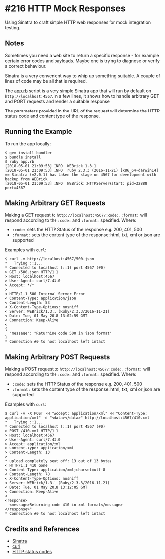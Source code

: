 # #216 HTTP Mock Responses

Using Sinatra to craft simple HTTP web responses for mock integration testing.

## Notes

Sometimes you need a web site to return a specific response - for example certain error codes and payloads.
Maybe one is trying to diagnose or verify a correct behaviour.

Sinatra is a very convenient way to whip up something suitable.
A couple of lines of code may be all that is required.

The [app.rb](./app.rb) script is a very simple Sinatra app that will run by default on `http://localhost:4567`.
In a few lines, it shows how to handle arbitrary GET and PORT requests and render a suitable response.

The parameters provided in the URL of the request will determine the HTTP status code and content type of the response.

## Running the Example

To run the app locally:

    $ gem install bundler
    $ bundle install
    $ ruby app.rb
    [2018-05-01 21:09:53] INFO  WEBrick 1.3.1
    [2018-05-01 21:09:53] INFO  ruby 2.3.3 (2016-11-21) [x86_64-darwin14]
    == Sinatra (v2.0.1) has taken the stage on 4567 for development with backup from WEBrick
    [2018-05-01 21:09:53] INFO  WEBrick::HTTPServer#start: pid=32888 port=4567


## Making Arbitrary GET Requests

Making a GET request to `http://localhost:4567/:code:.:format:` will respond according to the `:code:` and `:format:` specified. Where:

* `:code:` sets the HTTP Status of the response e.g. 200, 401, 500
* `:format:` sets the content type of the response: html, txt, xml or json are supported

Examples with `curl`:

    $ curl -v http://localhost:4567/500.json
    *   Trying ::1...
    * Connected to localhost (::1) port 4567 (#0)
    > GET /500.json HTTP/1.1
    > Host: localhost:4567
    > User-Agent: curl/7.43.0
    > Accept: */*
    >
    < HTTP/1.1 500 Internal Server Error
    < Content-Type: application/json
    < Content-Length: 53
    < X-Content-Type-Options: nosniff
    < Server: WEBrick/1.3.1 (Ruby/2.3.3/2016-11-21)
    < Date: Tue, 01 May 2018 13:02:59 GMT
    < Connection: Keep-Alive
    <
    {
      "message": "Returning code 500 in json format"
    }
    * Connection #0 to host localhost left intact


## Making Arbitrary POST Requests

Making a POST request to `http://localhost:4567/:code:.:format:` will respond according to the `:code:` and `:format:` specified. Where:

* `:code:` sets the HTTP Status of the response e.g. 200, 401, 500
* `:format:` sets the content type of the response: html, txt, xml or json are supported

Examples with `curl`:


    $ curl -v -X POST -H "Accept: application/xml" -H "Content-Type: application/xml" -d "<data></data>" http://localhost:4567/410.xml
    *   Trying ::1...
    * Connected to localhost (::1) port 4567 (#0)
    > POST /410.xml HTTP/1.1
    > Host: localhost:4567
    > User-Agent: curl/7.43.0
    > Accept: application/xml
    > Content-Type: application/xml
    > Content-Length: 13
    >
    * upload completely sent off: 13 out of 13 bytes
    < HTTP/1.1 410 Gone
    < Content-Type: application/xml;charset=utf-8
    < Content-Length: 78
    < X-Content-Type-Options: nosniff
    < Server: WEBrick/1.3.1 (Ruby/2.3.3/2016-11-21)
    < Date: Tue, 01 May 2018 13:12:05 GMT
    < Connection: Keep-Alive
    <
    <response>
      <message>Returning code 410 in xml format</message>
    </response>"
    * Connection #0 to host localhost left intact



## Credits and References
* [Sinatra](http://sinatrarb.com/)
* [curl](https://curl.haxx.se/)
* [HTTP status codes](https://en.wikipedia.org/wiki/List_of_HTTP_status_codes)

